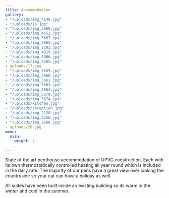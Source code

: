 ```yaml
---
title: Accommodation
gallery:
- "/uploads/img_4646.jpg"
- "/uploads/16.jpg"
- "/uploads/img_5668.jpg"
- "/uploads/img_4652.jpg"
- "/uploads/img_5667.jpg"
- "/uploads/img_5665.jpg"
- "/uploads/img_2102.jpg"
- "/uploads/img_4919.jpg"
- "/uploads/img_4986.jpg"
- "/uploads/img_2205.jpg"
- uploads/17.jpg
- "/uploads/img_5659.jpg"
- "/uploads/img_5660.jpg"
- "/uploads/img_5661.jpg"
- "/uploads/img_5663.jpg"
- "/uploads/img_5664.jpg"
- "/uploads/img_5670.jpg"
- "/uploads/img_5674.jpg"
- "/uploads/kitchen.jpg"
- "/uploads/reception.jpg"
- "/uploads/img_2128.jpg"
- "/uploads/img_2250.jpg"
- "/uploads/img_2266.jpg"
- uploads/26.jpg
menu:
  main:
    weight: 2

---
```

State of the art penthouse accommodation of UPVC construction. Each with its own thermostatically controlled heating all year round which is included in the daily rate. The majority of our pens have a great view over looking the countryside so your cat can have a holiday as well.

All suites have been built inside an existing building so its warm in the winter
and cool in the summer.